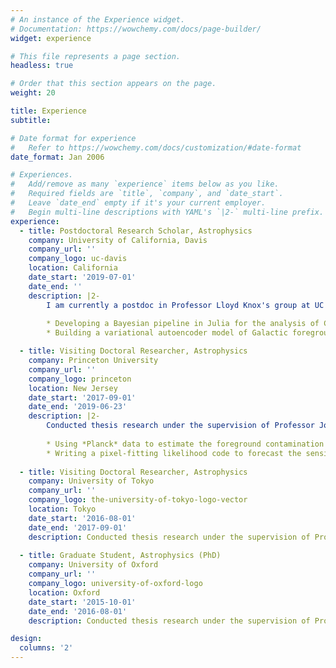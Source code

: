```yaml
---
# An instance of the Experience widget.
# Documentation: https://wowchemy.com/docs/page-builder/
widget: experience

# This file represents a page section.
headless: true

# Order that this section appears on the page.
weight: 20

title: Experience
subtitle:

# Date format for experience
#   Refer to https://wowchemy.com/docs/customization/#date-format
date_format: Jan 2006

# Experiences.
#   Add/remove as many `experience` items below as you like.
#   Required fields are `title`, `company`, and `date_start`.
#   Leave `date_end` empty if it's your current employer.
#   Begin multi-line descriptions with YAML's `|2-` multi-line prefix.
experience:
  - title: Postdoctoral Research Scholar, Astrophysics
    company: University of California, Davis
    company_url: ''
    company_logo: uc-davis
    location: California
    date_start: '2019-07-01'
    date_end: ''
    description: |2-
        I am currently a postdoc in Professor Lloyd Knox's group at UC Davis. I am a member of the South Pole Telescope (SPT) and BICEP / Keck (BK) collaborations. Some of my projects have been:
        
        * Developing a Bayesian pipeline in Julia for the analysis of CMB data. 
        * Building a variational autoencoder model of Galactic foreground emission as a form of novel foreground simulation.

  - title: Visiting Doctoral Researcher, Astrophysics
    company: Princeton University
    company_url: ''
    company_logo: princeton
    location: New Jersey
    date_start: '2017-09-01'
    date_end: '2019-06-23'
    description: |2-
        Conducted thesis research under the supervision of Professor Jo Dunkley. Projects included: 
    
        * Using *Planck* data to estimate the foreground contamination of the *ACT* survey. 
        * Writing a pixel-fitting likelihood code to forecast the sensitivity of *Simons Observatory* to spatial variation of foreground frequency dependence. 
    
  - title: Visiting Doctoral Researcher, Astrophysics
    company: University of Tokyo
    company_url: ''
    company_logo: the-university-of-tokyo-logo-vector
    location: Tokyo
    date_start: '2016-08-01'
    date_end: '2017-09-01'
    description: Conducted thesis research under the supervision of Professors Nobuhiko Katayama and Eiichiro Komatsu. I worked mainly on deriving the observational signatures of an axion-SU(2) model for inflation, leading to a [paper](/publication/finding-the-chiral-gravitational-wave-background-of-an-axion-su-2-inflationary-model-using-cmb-observations-and-laser-interferometers) on the topic.
    
  - title: Graduate Student, Astrophysics (PhD)
    company: University of Oxford
    company_url: ''
    company_logo: university-of-oxford-logo
    location: Oxford
    date_start: '2015-10-01'
    date_end: '2016-08-01'
    description: Conducted thesis research under the supervision of Professor Jo Dunkley. I worked primarily on the original [PySM](/publication/example) code.

design:
  columns: '2'
---
```

